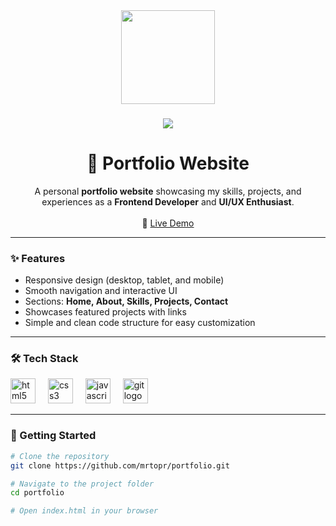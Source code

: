 <div align="center">
  <img height="150" src="https://img.freepik.com/premium-photo/sticker-boy-coding-computer-anime-s-creative-design-bold-line-cute-kawaii-st_655090-454641.jpg?w=2000" />
</div>

###

###

<div align="center">
  <img src="https://visitor-badge.laobi.icu/badge?page_id=mrtopr.portfolio&" />
</div>

###

<h1 align="center">📂 Portfolio Website</h1>
<p align="center">
A personal <b>portfolio website</b> showcasing my skills, projects, and experiences as a <b>Frontend Developer</b> and <b>UI/UX Enthusiast</b>.
<br><br>
🔗 <a href="https://mrtopr.github.io/portfolio/">Live Demo</a>
</p>

---

<h3 align="left">✨ Features</h3>

- Responsive design (desktop, tablet, and mobile)  
- Smooth navigation and interactive UI  
- Sections: **Home, About, Skills, Projects, Contact**  
- Showcases featured projects with links  
- Simple and clean code structure for easy customization  

---

<h3 align="left">🛠 Tech Stack</h3>

<div align="left">
  <img src="https://cdn.jsdelivr.net/gh/devicons/devicon/icons/html5/html5-original.svg" height="40" alt="html5 logo" />
  <img width="12" />
  <img src="https://cdn.jsdelivr.net/gh/devicons/devicon/icons/css3/css3-original.svg" height="40" alt="css3 logo" />
  <img width="12" />
  <img src="https://cdn.jsdelivr.net/gh/devicons/devicon/icons/javascript/javascript-original.svg" height="40" alt="javascript logo" />
  <img width="12" />
  <img src="https://cdn.jsdelivr.net/gh/devicons/devicon/icons/git/git-original.svg" height="40" alt="git logo" />
</div>

---

<h3 align="left">🚀 Getting Started</h3>

```bash
# Clone the repository
git clone https://github.com/mrtopr/portfolio.git

# Navigate to the project folder
cd portfolio

# Open index.html in your browser
